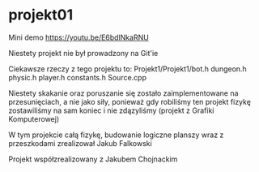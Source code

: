# projekt01

Mini demo https://youtu.be/E6bdlNkaRNU

Niestety projekt nie był prowadzony na Git'ie

Ciekawsze rzeczy z tego projektu to:
Projekt1/Projekt1/bot.h
dungeon.h
physic.h
player.h
constants.h
Source.cpp

Niestety skakanie oraz poruszanie się zostało zaimplementowane na przesunięciach, a nie jako siły,
ponieważ gdy robiliśmy ten projekt fizykę zostawiliśmy na sam koniec i nie zdązyliśmy (projekt z Grafiki Komputerowej)

W tym projekcie całą fizykę, budowanie logiczne planszy wraz z przeszkodami zrealizował Jakub Falkowski

Projekt współzrealizowany z Jakubem Chojnackim
